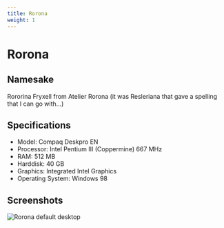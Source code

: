 ```yaml
---
title: Rorona
weight: 1
---
```


# Rorona

## Namesake

Rororina Fryxell from Atelier Rorona (it was Resleriana that gave a spelling that I can go with...)

## Specifications

* Model: Compaq Deskpro EN
* Processor: Intel Pentium III (Coppermine) 667 MHz
* RAM: 512 MB
* Harddisk: 40 GB
* Graphics: Integrated Intel Graphics
* Operating System: Windows 98

## Screenshots

![Rorona default desktop](/images/rorona/1.jpg)
